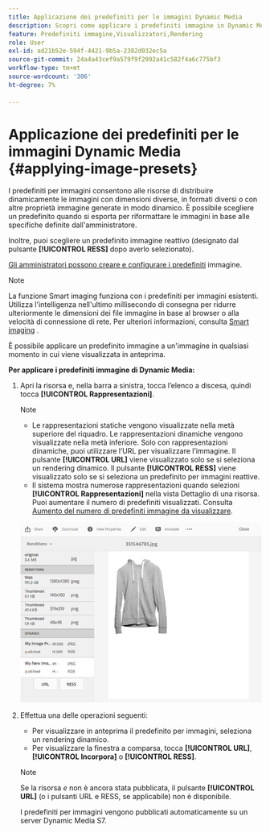 ```yaml
---
title: Applicazione dei predefiniti per le immagini Dynamic Media
description: Scopri come applicare i predefiniti immagine in Dynamic Media.
feature: Predefiniti immagine,Visualizzatori,Rendering
role: User
exl-id: ad21b52e-594f-4421-9b5a-2382d032ec5a
source-git-commit: 24a4a43cef9a579f9f2992a41c582f4a6c775bf3
workflow-type: tm+mt
source-wordcount: '306'
ht-degree: 7%

---
```


# Applicazione dei predefiniti per le immagini Dynamic Media {#applying-image-presets}

I predefiniti per immagini consentono alle risorse di distribuire dinamicamente le immagini con dimensioni diverse, in formati diversi o con altre proprietà immagine generate in modo dinamico. È possibile scegliere un predefinito quando si esporta per riformattare le immagini in base alle specifiche definite dall&#39;amministratore.

Inoltre, puoi scegliere un predefinito immagine reattivo (designato dal pulsante **[!UICONTROL RESS]** dopo averlo selezionato).

[Gli amministratori possono creare e configurare i predefiniti](managing-image-presets.md) immagine.

>[!NOTE]
>
>La funzione Smart imaging funziona con i predefiniti per immagini esistenti. Utilizza l&#39;intelligenza nell&#39;ultimo millisecondo di consegna per ridurre ulteriormente le dimensioni dei file immagine in base al browser o alla velocità di connessione di rete. Per ulteriori informazioni, consulta [Smart imaging](imaging-faq.md) .

È possibile applicare un predefinito immagine a un&#39;immagine in qualsiasi momento in cui viene visualizzata in anteprima.

**Per applicare i predefiniti immagine di Dynamic Media:**

1. Apri la risorsa e, nella barra a sinistra, tocca l’elenco a discesa, quindi tocca **[!UICONTROL Rappresentazioni]**.

   >[!NOTE]
   >
   >* Le rappresentazioni statiche vengono visualizzate nella metà superiore del riquadro. Le rappresentazioni dinamiche vengono visualizzate nella metà inferiore. Solo con rappresentazioni dinamiche, puoi utilizzare l’URL per visualizzare l’immagine. Il pulsante **[!UICONTROL URL]** viene visualizzato solo se si seleziona un rendering dinamico. Il pulsante **[!UICONTROL RESS]** viene visualizzato solo se si seleziona un predefinito per immagini reattive.
      >
      >
   * Il sistema mostra numerose rappresentazioni quando selezioni **[!UICONTROL Rappresentazioni]** nella vista Dettaglio di una risorsa. Puoi aumentare il numero di predefiniti visualizzati. Consulta [Aumento del numero di predefiniti immagine da visualizzare](managing-image-presets.md#increasing-or-decreasing-the-number-of-image-presets-that-display).


   ![chlimage_1-208](assets/chlimage_1-208.png)

1. Effettua una delle operazioni seguenti:

   * Per visualizzare in anteprima il predefinito per immagini, seleziona un rendering dinamico.
   * Per visualizzare la finestra a comparsa, tocca **[!UICONTROL URL]**, **[!UICONTROL Incorpora]** o **[!UICONTROL RESS]**.

   >[!NOTE]
   >
   >Se la risorsa *e* non è ancora stata pubblicata, il pulsante **[!UICONTROL URL]** (o i pulsanti URL e RESS, se applicabile) non è disponibile.
   >
   >I predefiniti per immagini vengono pubblicati automaticamente su un server Dynamic Media S7.
